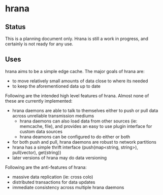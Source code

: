 hrana
===

Status
---
This is a planning document only. Hrana is still a work in progress, and certainly is not ready for any use.

Uses
---

hrana aims to be a simple edge cache. The major goals of hrana are:

* to move relatively small amounts of data close to where its needed
* to keep the aforementioned data up to date

Following are the intended high level features of hrana. Almost none of these are currently implemented:

* hrana daemons are able to talk to themselves either to push or pull data across unreliable transmission mediums
    * hrana daemons can also load data from other sources (ie: memcache, file), and provides an easy to use plugin interface for custom data sources
    * hrana deamons can be configured to do either or both
* for both push and pull, hrana daemons are robust to network partitions
* hrana has a simple thrift interface (push(map<string, string>), pull(vector<string>), get(string))
* later versions of hrana may do data versioning

Following are the anti-features of hrana:

* massive data replication (ie: cross colo)
* distributed transactions for data updates
* immediate consistency across multiple hrana daemons